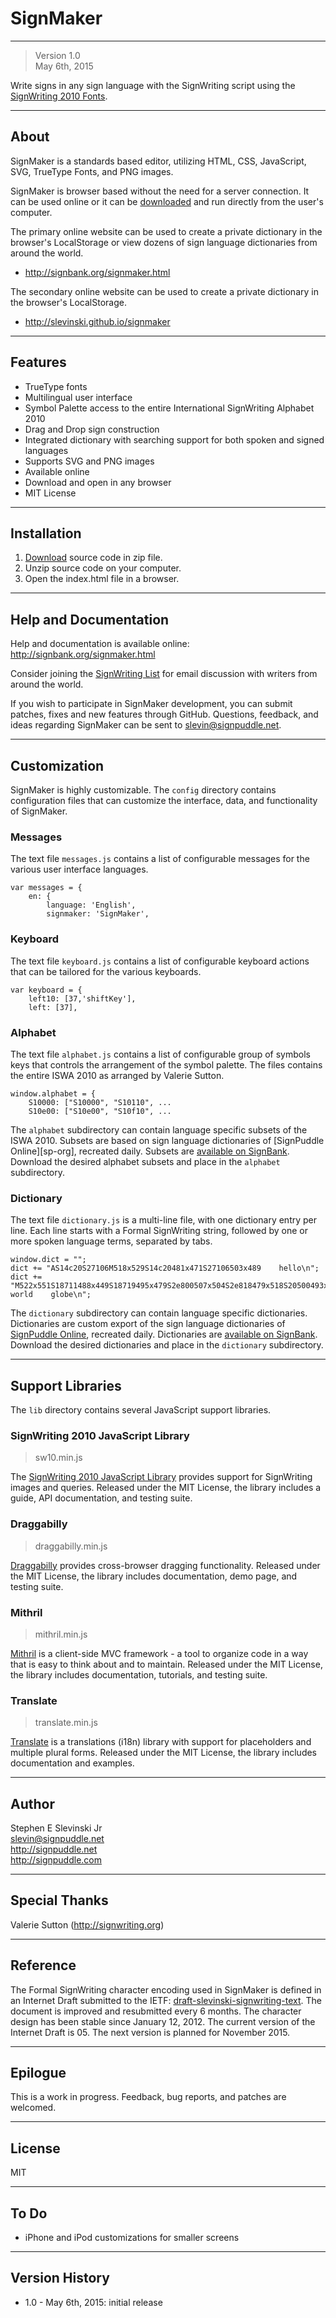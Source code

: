 SignMaker
=====================
- - - 
> Version 1.0  
May 6th, 2015

Write signs in any sign language with the SignWriting script using the [SignWriting 2010 Fonts]. 

- - - 
## About
SignMaker is a standards based editor, utilizing HTML, CSS, JavaScript, SVG, TrueType Fonts, and PNG images.  

SignMaker is browser based without the need for a server connection.  It can be used online or it can be [downloaded][Download] and run directly from the user's computer.

The primary online website can be used to create a private dictionary in the browser's LocalStorage or view dozens of sign language dictionaries from around the world.
* http://signbank.org/signmaker.html

The secondary online website can be used to create a private dictionary in the browser's LocalStorage.
* http://slevinski.github.io/signmaker

- - -
## Features
* TrueType fonts
* Multilingual user interface
* Symbol Palette access to the entire International SignWriting Alphabet 2010
* Drag and Drop sign construction 
* Integrated dictionary with searching support for both spoken and signed languages
* Supports SVG and PNG images
* Available online
* Download and open in any browser
* MIT License
 
- - -
## Installation
 1. [Download] source code in zip file.
 2. Unzip source code on your computer.
 3. Open the index.html file in a browser.

- - -
## Help and Documentation
Help and documentation is available online: http://signbank.org/signmaker.html

Consider joining the [SignWriting List] for email discussion with writers from around the world.

If you wish to participate in SignMaker development, you can submit patches, fixes and new features through GitHub.  Questions, feedback, and ideas regarding SignMaker can be sent to slevin@signpuddle.net.

- - -
## Customization
SignMaker is highly customizable.  The `config` directory contains configuration files that can customize the interface, data, and functionality of SignMaker.

### Messages
The text file `messages.js` contains a list of configurable messages for the various user interface languages.

    var messages = {
        en: {
            language: 'English',
            signmaker: 'SignMaker',
 
### Keyboard
The text file `keyboard.js` contains a list of configurable keyboard actions that can be tailored for the various keyboards.

    var keyboard = {
        left10: [37,'shiftKey'],
        left: [37],

### Alphabet
The text file `alphabet.js` contains a list of configurable group of symbols keys that controls the arrangement of the symbol palette.  The files contains the entire ISWA 2010 as arranged by Valerie Sutton.

    window.alphabet = {
        S10000: ["S10000", "S10110", ...
        S10e00: ["S10e00", "S10f10", ...

The `alphabet` subdirectory can contain language specific subsets of the ISWA 2010.  Subsets are based on sign language dictionaries of [SignPuddle Online][sp-org], recreated daily.  Subsets are [available on SignBank][sb-alphabet].  Download the desired alphabet subsets and place in the `alphabet` subdirectory.

### Dictionary
The text file `dictionary.js` is a multi-line file, with one dictionary entry per line.  Each line starts with a Formal SignWriting  string, followed by one or more spoken language terms, separated by tabs.

    window.dict = "";
    dict += "AS14c20S27106M518x529S14c20481x471S27106503x489	hello\n";
    dict += "M522x551S18711488x449S18719495x479S2e800507x504S2e818479x518S20500493x473S2fb04498x545    world    globe\n";

The `dictionary` subdirectory can contain language specific dictionaries.  Dictionaries are custom export of the sign language dictionaries of [SignPuddle Online], recreated daily.  Dictionaries are [available on SignBank][sb-dictionary].  Download the desired dictionaries and place in the `dictionary` subdirectory.

- - -
## Support Libraries
The `lib` directory contains several JavaScript support libraries.

### SignWriting 2010 JavaScript Library
> sw10.min.js 

The [SignWriting 2010 JavaScript Library] provides support for SignWriting images and queries.  Released under the MIT License, the library includes a guide, API documentation, and testing suite.

### Draggabilly
> draggabilly.min.js 

[Draggabilly] provides cross-browser dragging functionality.  Released under the MIT License, the library includes documentation, demo page, and testing suite.

### Mithril
> mithril.min.js 

[Mithril] is a client-side MVC framework - a tool to organize code in a way that is easy to think about and to maintain.  Released under the MIT License, the library includes documentation, tutorials, and testing suite.

### Translate
> translate.min.js  

[Translate] is a translations (i18n) library with support for placeholders and multiple plural forms.  Released under the MIT License, the library includes documentation and examples.

- - -
## Author

Stephen E Slevinski Jr  
slevin@signpuddle.net  
http://signpuddle.net  
http://signpuddle.com  

- - -
## Special Thanks
Valerie Sutton (http://signwriting.org)

- - - 

## Reference
The Formal SignWriting character encoding used in SignMaker is defined in an Internet Draft submitted to the IETF: [draft-slevinski-signwriting-text].
The document is improved and resubmitted every 6 months.
The character design has been stable since January 12, 2012.
The current version of the Internet Draft is 05.
The next version is planned for November 2015.

- - -

## Epilogue
This is a work in progress. Feedback, bug reports, and patches are welcomed.

- - -

## License
MIT

- - -
## To Do
* iPhone and iPod customizations for smaller screens

- - - 

## Version History
* 1.0 - May 6th, 2015: initial release

[draft-slevinski-signwriting-text]: http://tools.ietf.org/html/draft-slevinski-signwriting-text
[SignWriting 2010 Fonts]: https://github.com/Slevinski/signwriting_2010_fonts
[SignWriting List]: http://www.signwriting.org/forums/swlist/
[SignPuddle Online]: http://signpuddle.org
[sb-alphabet]: http://signbank.org/signmaker/config/alphabet
[sb-dictionary]: http://signbank.org/signmaker/config/dictionary
[SignWriting 2010 JavaScript Library]: http://slevinski.github.io/sw10js/
[MIT]: http://www.opensource.org/licenses/mit-license.php
[Draggabilly]: http://draggabilly.desandro.com/
[Mithril]: https://lhorie.github.io/mithril/
[Translate]: https://github.com/musterknabe/translate.js
[Download]: https://github.com/Slevinski/signmaker/archive/gh-pages.zip